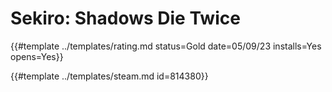 # Sekiro: Shadows Die Twice

{{#template ../templates/rating.md status=Gold date=05/09/23 installs=Yes opens=Yes}}

{{#template ../templates/steam.md id=814380}}